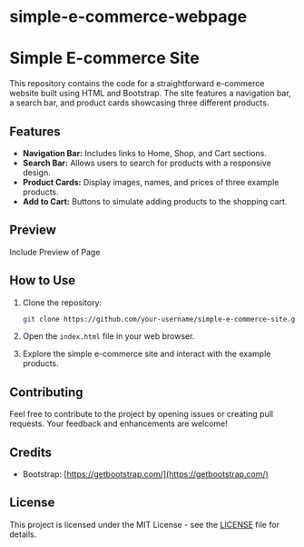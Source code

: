 # simple-e-commerce-webpage

# Simple E-commerce Site

This repository contains the code for a straightforward e-commerce website built using HTML and Bootstrap. The site features a navigation bar, a search bar, and product cards showcasing three different products.

## Features

- **Navigation Bar:** Includes links to Home, Shop, and Cart sections.
- **Search Bar:** Allows users to search for products with a responsive design.
- **Product Cards:** Display images, names, and prices of three example products.
- **Add to Cart:** Buttons to simulate adding products to the shopping cart.

## Preview

Include Preview of Page

## How to Use

1. Clone the repository:

   ```bash
   git clone https://github.com/your-username/simple-e-commerce-site.git
   ```

2. Open the `index.html` file in your web browser.

3. Explore the simple e-commerce site and interact with the example products.

## Contributing

Feel free to contribute to the project by opening issues or creating pull requests. Your feedback and enhancements are welcome!

## Credits

- Bootstrap: [https://getbootstrap.com/](https://getbootstrap.com/)

## License

This project is licensed under the MIT License - see the [LICENSE](LICENSE) file for details.
